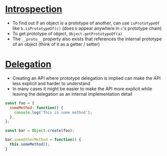 # [Introspection](https://github.com/getify/You-Dont-Know-JS/blob/master/this%20%26%20object%20prototypes/ch5.md#inspecting-class-relationships)

* To find out if an object is a prototype of another, can use `isPrototypeOf` like `b.isPrototypeOf(c)` (does `b` appear anywhere in `c`'s prototype chain)
* To get prototype of object, `Object.getPrototypeOf(a)`
* The `__proto__` property also exists that references the internal prototype of an object (think of it as a getter / setter)

# [Delegation](https://github.com/getify/You-Dont-Know-JS/blob/master/this%20%26%20object%20prototypes/ch5.md#links-as-fallbacks)

* Creating an API where prototype delegation is implied can make the API less explicit and harder to understand
* In many cases it might be easier to make the API more explicit while leaving the delegation as an internal implementation detail

```javascript
const foo = {
  someMethod: function() {
    console.log('This is some method');
  },
};

const bar = Object.create(foo);

bar.someOtherMethod = function() {
  this.someMethod();
}
```


